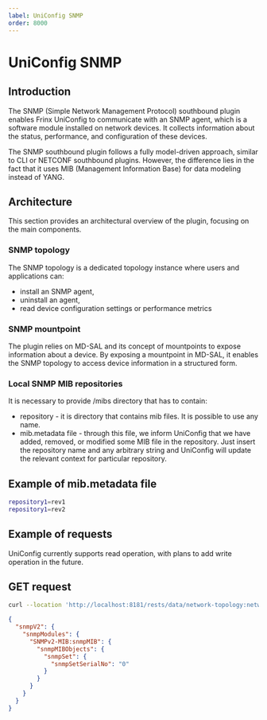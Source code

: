 ```yaml
---
label: UniConfig SNMP
order: 8000
---
```


# UniConfig SNMP

## Introduction

The SNMP (Simple Network Management Protocol) southbound plugin enables Frinx 
UniConfig to communicate with an SNMP agent, which is a software module installed 
on network devices. It collects information about the status, performance, 
and configuration of these devices.

The SNMP southbound plugin follows a fully model-driven approach, similar 
to CLI or NETCONF southbound plugins. However, the difference lies in the 
fact that it uses MIB (Management Information Base) for data modeling instead 
of YANG.

## Architecture

This section provides an architectural overview of the plugin, focusing
on the main components.

### SNMP topology

The SNMP topology is a dedicated topology instance where users and
applications can:

- install an SNMP agent,
- uninstall an agent,
- read device configuration settings or performance metrics

### SNMP mountpoint

The plugin relies on MD-SAL and its concept of mountpoints to expose information 
about a device. By exposing a mountpoint in MD-SAL, it enables the SNMP topology
to access device information in a structured form.

### Local SNMP MIB repositories

It is necessary to provide /mibs directory that has to contain:
- repository - it is directory that contains mib files. It is possible to 
    use any name.
- mib.metadata file - through this file, we inform UniConfig that we have 
    added, removed, or modified some MIB file in the repository. Just insert 
    the repository name and any arbitrary string and UniConfig will update
    the relevant context for particular repository.

Example of mib.metadata file
----------------------------

```bash
repository1=rev1
repository1=rev2
```

Example of requests
-------------------

UniConfig currently supports read operation, with plans to add write operation in the future.

## GET request

```bash Reading snmpV2 container
curl --location 'http://localhost:8181/rests/data/network-topology:network-topology/topology=topology-snmp/node=agent1/yang-ext:mount/yang-ext:mount/SNMPv2-SMI:iso/org/dod/internet/snmpV2'
```

```json Sample response
{
  "snmpV2": {
    "snmpModules": {
      "SNMPv2-MIB:snmpMIB": {
        "snmpMIBObjects": {
          "snmpSet": {
            "snmpSetSerialNo": "0"
          }
        }
      }
    }
  }
}
```